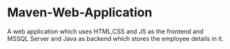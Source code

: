 # Maven-Web-Application
A web application which uses HTML,CSS and JS as the frontend and MSSQL Server and Java as backend which stores the employee details in it.
